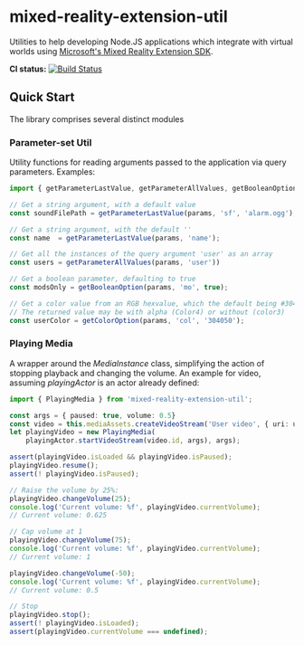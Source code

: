 # mixed-reality-extension-util

Utilities to help developing Node.JS applications which integrate with virtual worlds
using [Microsoft's Mixed Reality Extension SDK](https://www.npmjs.com/package/@microsoft/mixed-reality-extension-sdk).

**CI status:** [![Build Status](https://travis-ci.org/yitzikc/mixed-reality-extension-util.svg?branch=master)](https://travis-ci.org/yitzikc/mixed-reality-extension-util)

## Quick Start

The library comprises several distinct modules

### Parameter-set Util

Utility functions for reading arguments passed to the application via query parameters. Examples:

```typescript
import { getParameterLastValue, getParameterAllValues, getBooleanOption, getColorOption } from 'mixed-reality-extension-util';

// Get a string argument, with a default value
const soundFilePath = getParameterLastValue(params, 'sf', 'alarm.ogg');

// Get a string argument, with the default ''
const name  = getParameterLastValue(params, 'name');

// Get all the instances of the query argument 'user' as an array
const users = getParameterAllValues(params, 'user'))

// Get a boolean parameter, defaulting to true
const modsOnly = getBooleanOption(params, 'mo', true);

// Get a color value from an RGB hexvalue, which the default being #304050
// The returned value may be with alpha (Color4) or without (color3)
const userColor = getColorOption(params, 'col', '304050');
```

### Playing Media

A wrapper around the *MediaInstance* class, simplifying the action of stopping playback and changing the volume.
An example for video, assuming *playingActor* is an actor already defined: 

```typescript
import { PlayingMedia } from 'mixed-reality-extension-util';

const args = { paused: true, volume: 0.5}
const video = this.mediaAssets.createVideoStream('User video', { uri: userUri });
let playingVideo = new PlayingMedia(
    playingActor.startVideoStream(video.id, args), args);

assert(playingVideo.isLoaded && playingVideo.isPaused);
playingVideo.resume();
assert(! playingVideo.isPaused);

// Raise the volume by 25%:
playingVideo.changeVolume(25);
console.log('Current volume: %f', playingVideo.currentVolume);
// Current volume: 0.625

// Cap volume at 1
playingVideo.changeVolume(75);
console.log('Current volume: %f', playingVideo.currentVolume);
// Current volume: 1

playingVideo.changeVolume(-50);
console.log('Current volume: %f', playingVideo.currentVolume);
// Current volume: 0.5

// Stop
playingVideo.stop();
assert(! playingVideo.isLoaded);
assert(playingVideo.currentVolume === undefined);
```

